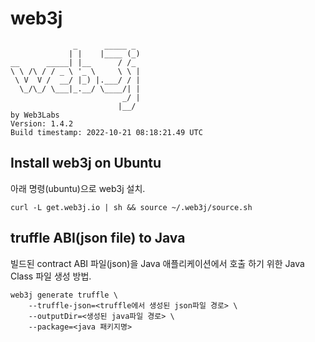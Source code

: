 # web3j
````
              _      _____ _ 
             | |    |____ (_)
__      _____| |__      / /_ 
\ \ /\ / / _ \ '_ \     \ \ |
 \ V  V /  __/ |_) |.___/ / |
  \_/\_/ \___|_.__/ \____/| |
                         _/ |
                        |__/ 
by Web3Labs
Version: 1.4.2
Build timestamp: 2022-10-21 08:18:21.49 UTC
````

## Install web3j on Ubuntu
아래 명령(ubuntu)으로 web3j 설치.  
````
curl -L get.web3j.io | sh && source ~/.web3j/source.sh
````


## truffle ABI(json file) to Java
빌드된 contract ABI 파일(json)을 Java 애플리케이션에서 호출 하기 위한 Java Class 파일 생성 방법.  
````
web3j generate truffle \
    --truffle-json=<truffle에서 생성된 json파일 경로> \
    --outputDir=<생성된 java파일 경로> \
    --package=<java 패키지명>
````
